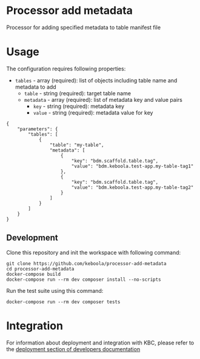 # Processor add metadata

Processor for adding specified metadata to table manifest file

# Usage

The configuration requires following properties:

- `tables` - array (required): list of objects including table name and metadata to add
    - `table` - string (required): target table name
    - `metadata` - array (required): list of metadata key and value pairs
        - `key` - string (required): metadata key
        - `value` - string (required): metadata value for key

```
{
    "parameters": {
        "tables": [
            {
                "table": "my-table",
                "metadata": [
                    {
                        "key": "bdm.scaffold.table.tag",
                        "value": "bdm.keboola.test-app.my-table-tag1"
                    },
                    {
                        "key": "bdm.scaffold.table.tag",
                        "value": "bdm.keboola.test-app.my-table-tag2"
                    }
                ]
            }
        ]
    }
}

```

## Development

Clone this repository and init the workspace with following command:

```
git clone https://github.com/keboola/processor-add-metadata
cd processor-add-metadata
docker-compose build
docker-compose run --rm dev composer install --no-scripts
```

Run the test suite using this command:

```
docker-compose run --rm dev composer tests
```

# Integration

For information about deployment and integration with KBC, please refer to the [deployment section of developers documentation](https://developers.keboola.com/extend/component/deployment/)
